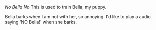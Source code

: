 *No Bella No*
This is used to train Bella, my puppy.

Bella barks when I am not with her, so annoying. I'd like to play a audio saying 'NO Bella!' when she barks.